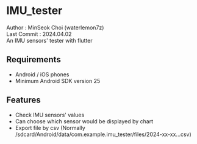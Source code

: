 # IMU_tester
Author : MinSeok Choi (waterlemon7z)   
Last Commit : 2024.04.02   
An IMU sensors' tester with flutter   

## Requirements
- Android / iOS phones
- Minimum Android SDK version 25

## Features
- Check IMU sensors' values
- Can choose which sensor would be displayed by chart
- Export file by csv (Normally /sdcard/Android/data/com.example.imu_tester/files/2024-xx-xx...csv)
